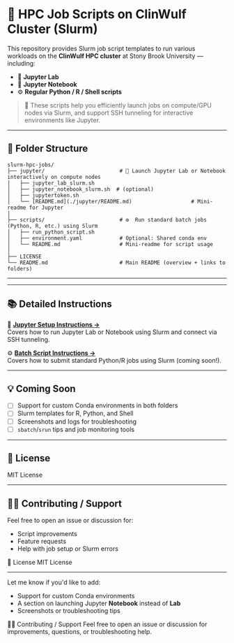 # 🚀 HPC Job Scripts on ClinWulf Cluster (Slurm)

This repository provides Slurm job script templates to run various workloads on the **ClinWulf HPC cluster** at Stony Brook University — including:

- 🧪 **Jupyter Lab**
- 📓 **Jupyter Notebook**
- ⚙️ **Regular Python / R / Shell scripts**

> 🔧 These scripts help you efficiently launch jobs on compute/GPU nodes via Slurm, and support SSH tunneling for interactive environments like Jupyter.

---

## 📁 Folder Structure
```
slurm-hpc-jobs/
├── jupyter/                        # 🔗 Launch Jupyter Lab or Notebook interactively on compute nodes
│   ├── jupyter_lab_slurm.sh
│   ├── jupyter_notebook_slurm.sh  # (optional)
│   ├── jupytertoken.sh
│   └── [README.md](./jupyter/README.md)                   # Mini-readme for Jupyter
│
├── scripts/                        # ⚙️  Run standard batch jobs (Python, R, etc.) using Slurm
│   ├── run_python_script.sh
│   ├── environment.yaml            # Optional: Shared conda env
│   └── README.md                   # Mini-readme for script usage
│
├── LICENSE
└── README.md                       # Main README (overview + links to folders)

```

---


---

## 📚 Detailed Instructions

📓 **[Jupyter Setup Instructions →](./jupyter/README.md)**  
Covers how to run Jupyter Lab or Notebook using Slurm and connect via SSH tunneling.

⚙️ **[Batch Script Instructions →](./scripts/README.md)**  
Covers how to submit standard Python/R jobs using Slurm (coming soon!).

---

## 💡 Coming Soon

- [ ] Support for custom Conda environments in both folders
- [ ] Slurm templates for R, Python, and Shell
- [ ] Screenshots and logs for troubleshooting
- [ ] `sbatch`/`srun` tips and job monitoring tools

---

## 📄 License

MIT License

---

## 🙋‍♀️ Contributing / Support

Feel free to open an issue or discussion for:
- Script improvements
- Feature requests
- Help with job setup or Slurm errors


   
📄 License
MIT License

---

Let me know if you'd like to add:
- Support for custom Conda environments
- A section on launching Jupyter **Notebook** instead of **Lab**
- Screenshots or troubleshooting tips


🙋‍♀️ Contributing / Support
Feel free to open an issue or discussion for improvements, questions, or troubleshooting help.
